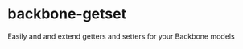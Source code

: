backbone-getset
===============

Easily and and extend getters and setters for your Backbone models
